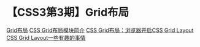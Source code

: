 # 【CSS3第3期】Grid布局
[Grid布局](http://web.jobbole.com/91146/)
[CSS Grid布局模块简介](https://www.w3cplus.com/css3/introduction-css-grid-layout-module.html)
[CSS Grid布局：浏览器开启CSS Grid Layout](https://www.w3cplus.com/css3/how-to-enable-support-for-grid-layout-in-various-browsers.html)
[CSS Grid Layout一些有趣的事情](https://www.w3cplus.com/css3/collection-interesting-facts-css-grid-layout.html)
